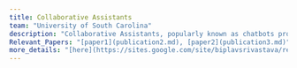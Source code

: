 ```yaml
---
title: Collaborative Assistants
team: "University of South Carolina"
description: "Collaborative Assistants, popularly known as chatbots provide an easy interface for users to obtain answers for their queries. At AI4Society, we build collaborative assistants for various applications such as information retrieval, answer election based questions, help learn puzzle solving through a series of conversations, and obtain information regarding sensor data."  
Relevant_Papers: "[paper1](publication2.md), [paper2](publication3.md)"
more_details: "[here](https://sites.google.com/site/biplavsrivastava/research-1/dialog)"
---
```



